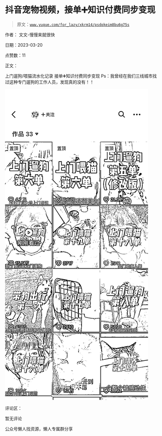 # 抖音宠物视频，接单➕知识付费同步变现

> 原文：[`www.yuque.com/for_lazy/xkrm14/psdokeim8bu6g75s`](https://www.yuque.com/for_lazy/xkrm14/psdokeim8bu6g75s)

作者： 文文-慢慢来就很快

日期：2023-03-20

点赞数：11

正文：

上门遛狗/喂猫流水化记录 接单➕知识付费同步变现 Ps：我曾经在我们三线城市找过这种专门遛狗的工作人员，发现真的没有！！

![](img/6e275bfdc667c1647217e5aef0b85af6.png)  

评论区：

暂无评论

公众号懒人找资源，懒人专属群分享

